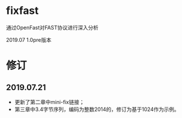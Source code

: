 # fixfast

通过OpenFast对FAST协议进行深入分析

2019.07 1.0pre版本

# 修订

## 2019.07.21

- 更新了第二章中mini-fix链接；
- 第三章中3.4字节序列，编码为整数2014的，修订为基于1024作为示例。


